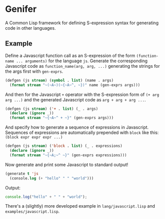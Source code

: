 # Genifer

A Common Lisp framework for defining S-expression syntax for generating code in other languages.

## Example

Define a Javascript function call as an S-expression of the form `(function-name ... arguments)` for the language `js`. Generate the corresponding Javascript code as `function_name(arg, arg, ...)` generating the strings for the args first with `gen-exprs`.

```lisp
(defgen (js stream) (symbol . list) (name . args)
  (format stream "~(~A~)(~{~A~^, ~})" name (gen-exprs args)))
```

And then for the Javascript `+` operator with the S-expression form of `(+ arg arg ...)` and the generated Javascript code as `arg + arg + arg ...`.

```lisp
(defgen (js stream) ('+ . list) (_ . args)
  (declare (ignore _))
  (format stream "~{~A~^ + ~}" (gen-exprs args)))
```

And specify how to generate a sequence of expressions in Javascript. Sequences of expressions are automatically prepended with `block` like this: `(block expr expr expr ...)`

```lisp
(defgen (js stream) ('block . list) (_ . expressions)
  (declare (ignore _))
  (format stream "~{~A;~^ ~}" (gen-exprs expressions)))
```

Now generate and print some Javascript to standard output!

```lisp
(generate t 'js
  (console.log (+ "hello" " " "world")))
```

Output:

```javascript
console.log("hello" + " " + "world");
```

There's a (slightly) more developed example in `lang/javascript.lisp` and `examples/javascript.lisp`.
